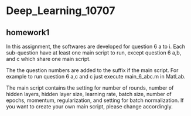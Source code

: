 # Deep_Learning_10707


## homework1


In this assignment, the softwares are developed for question 6 a to i.
Each sub-question have at least one main script to run, except question 6 a,b, and c which share one main script.

The the question numbers are added to the suffix if the main script.
For example to run question 6 a,c and c just execute main_6_abc.m in MatLab.

The main script contains the setting for number of rounds, number of hidden layers, hidden layer size, learning rate, batch size,
 number of epochs, momentum, regularization, and setting for batch normalization. If you want to create your own main script, please change accordingly.
  
  